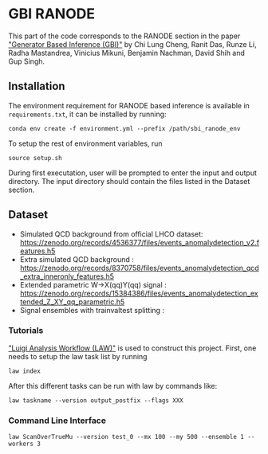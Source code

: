 # GBI RANODE

This part of the code corresponds to the RANODE section in the paper ["Generator Based Inference (GBI)"](https://arxiv.org/abs/2405.08889) by Chi Lung Cheng, Ranit Das, Runze Li, Radha Mastandrea, Vinicius Mikuni, Benjamin Nachman, David Shih and Gup Singh.

## Installation

The environment requirement for RANODE based inference is available in `requirements.txt`, it can be installed by running:

```
conda env create -f environment.yml --prefix /path/sbi_ranode_env
```

To setup the rest of environment variables, run

```
source setup.sh
```

During first executation, user will be prompted to enter the input and output directory. The input directory should contain the files listed in the Dataset section.

## Dataset

- Simulated QCD background from official LHCO dataset: https://zenodo.org/records/4536377/files/events_anomalydetection_v2.features.h5
- Extra simulated QCD background : https://zenodo.org/records/8370758/files/events_anomalydetection_qcd_extra_inneronly_features.h5
- Extended parametric W->X(qq)Y(qq) signal : https://zenodo.org/records/15384386/files/events_anomalydetection_extended_Z_XY_qq_parametric.h5
- Signal ensembles with trainvaltest splitting :


### Tutorials

["Luigi Analysis Workflow (LAW)"](https://github.com/riga/law) is used to construct this project. First, one needs to setup the law task list by running
```
law index
```

After this different tasks can be run with law by commands like:

```
law taskname --version output_postfix --flags XXX
```

### Command Line Interface

```
law ScanOverTrueMu --version test_0 --mx 100 --my 500 --ensemble 1 --workers 3
```



